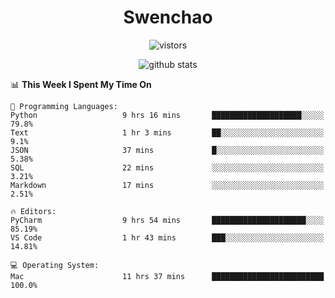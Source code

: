 <h1 align="center">Swenchao</h3>

<p align="center">
  <img src="https://visitor-badge.glitch.me/badge?page_id=Swenchao" alt="vistors" />
</p>

<p align="center">
  <img src="https://github-readme-stats.vercel.app/api?username=Swenchao&count_private=true&show_icons=true&theme=vue-dark&hide_title=true" alt="github stats" />
</p>

<!--START_SECTION:waka-->
📊 **This Week I Spent My Time On** 

```text
💬 Programming Languages: 
Python                   9 hrs 16 mins       ████████████████████░░░░░   79.8% 
Text                     1 hr 3 mins         ██░░░░░░░░░░░░░░░░░░░░░░░   9.1% 
JSON                     37 mins             █░░░░░░░░░░░░░░░░░░░░░░░░   5.38% 
SQL                      22 mins             ░░░░░░░░░░░░░░░░░░░░░░░░░   3.21% 
Markdown                 17 mins             ░░░░░░░░░░░░░░░░░░░░░░░░░   2.51%

🔥 Editors: 
PyCharm                  9 hrs 54 mins       █████████████████████░░░░   85.19% 
VS Code                  1 hr 43 mins        ███░░░░░░░░░░░░░░░░░░░░░░   14.81%

💻 Operating System: 
Mac                      11 hrs 37 mins      █████████████████████████   100.0%

```


<!--END_SECTION:waka-->
